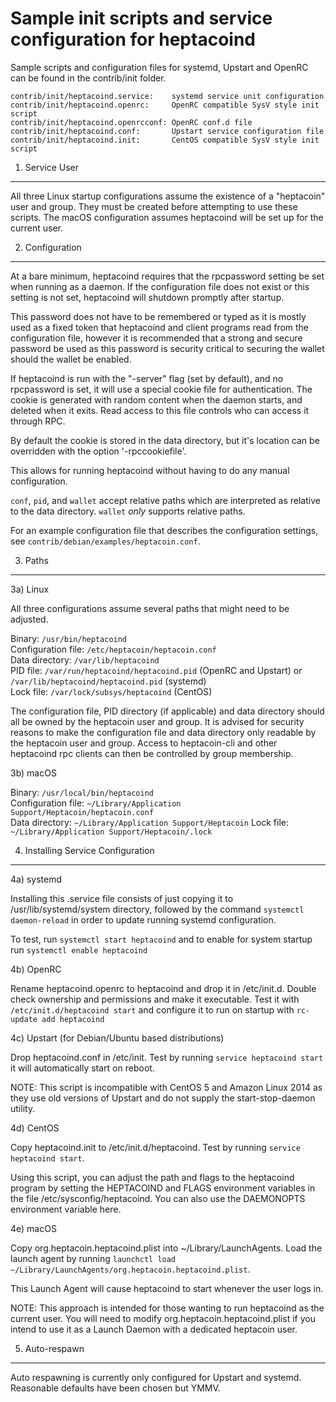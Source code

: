 Sample init scripts and service configuration for heptacoind
==========================================================

Sample scripts and configuration files for systemd, Upstart and OpenRC
can be found in the contrib/init folder.

    contrib/init/heptacoind.service:    systemd service unit configuration
    contrib/init/heptacoind.openrc:     OpenRC compatible SysV style init script
    contrib/init/heptacoind.openrcconf: OpenRC conf.d file
    contrib/init/heptacoind.conf:       Upstart service configuration file
    contrib/init/heptacoind.init:       CentOS compatible SysV style init script

1. Service User
---------------------------------

All three Linux startup configurations assume the existence of a "heptacoin" user
and group.  They must be created before attempting to use these scripts.
The macOS configuration assumes heptacoind will be set up for the current user.

2. Configuration
---------------------------------

At a bare minimum, heptacoind requires that the rpcpassword setting be set
when running as a daemon.  If the configuration file does not exist or this
setting is not set, heptacoind will shutdown promptly after startup.

This password does not have to be remembered or typed as it is mostly used
as a fixed token that heptacoind and client programs read from the configuration
file, however it is recommended that a strong and secure password be used
as this password is security critical to securing the wallet should the
wallet be enabled.

If heptacoind is run with the "-server" flag (set by default), and no rpcpassword is set,
it will use a special cookie file for authentication. The cookie is generated with random
content when the daemon starts, and deleted when it exits. Read access to this file
controls who can access it through RPC.

By default the cookie is stored in the data directory, but it's location can be overridden
with the option '-rpccookiefile'.

This allows for running heptacoind without having to do any manual configuration.

`conf`, `pid`, and `wallet` accept relative paths which are interpreted as
relative to the data directory. `wallet` *only* supports relative paths.

For an example configuration file that describes the configuration settings,
see `contrib/debian/examples/heptacoin.conf`.

3. Paths
---------------------------------

3a) Linux

All three configurations assume several paths that might need to be adjusted.

Binary:              `/usr/bin/heptacoind`  
Configuration file:  `/etc/heptacoin/heptacoin.conf`  
Data directory:      `/var/lib/heptacoind`  
PID file:            `/var/run/heptacoind/heptacoind.pid` (OpenRC and Upstart) or `/var/lib/heptacoind/heptacoind.pid` (systemd)  
Lock file:           `/var/lock/subsys/heptacoind` (CentOS)  

The configuration file, PID directory (if applicable) and data directory
should all be owned by the heptacoin user and group.  It is advised for security
reasons to make the configuration file and data directory only readable by the
heptacoin user and group.  Access to heptacoin-cli and other heptacoind rpc clients
can then be controlled by group membership.

3b) macOS

Binary:              `/usr/local/bin/heptacoind`  
Configuration file:  `~/Library/Application Support/Heptacoin/heptacoin.conf`  
Data directory:      `~/Library/Application Support/Heptacoin`
Lock file:           `~/Library/Application Support/Heptacoin/.lock`

4. Installing Service Configuration
-----------------------------------

4a) systemd

Installing this .service file consists of just copying it to
/usr/lib/systemd/system directory, followed by the command
`systemctl daemon-reload` in order to update running systemd configuration.

To test, run `systemctl start heptacoind` and to enable for system startup run
`systemctl enable heptacoind`

4b) OpenRC

Rename heptacoind.openrc to heptacoind and drop it in /etc/init.d.  Double
check ownership and permissions and make it executable.  Test it with
`/etc/init.d/heptacoind start` and configure it to run on startup with
`rc-update add heptacoind`

4c) Upstart (for Debian/Ubuntu based distributions)

Drop heptacoind.conf in /etc/init.  Test by running `service heptacoind start`
it will automatically start on reboot.

NOTE: This script is incompatible with CentOS 5 and Amazon Linux 2014 as they
use old versions of Upstart and do not supply the start-stop-daemon utility.

4d) CentOS

Copy heptacoind.init to /etc/init.d/heptacoind. Test by running `service heptacoind start`.

Using this script, you can adjust the path and flags to the heptacoind program by
setting the HEPTACOIND and FLAGS environment variables in the file
/etc/sysconfig/heptacoind. You can also use the DAEMONOPTS environment variable here.

4e) macOS

Copy org.heptacoin.heptacoind.plist into ~/Library/LaunchAgents. Load the launch agent by
running `launchctl load ~/Library/LaunchAgents/org.heptacoin.heptacoind.plist`.

This Launch Agent will cause heptacoind to start whenever the user logs in.

NOTE: This approach is intended for those wanting to run heptacoind as the current user.
You will need to modify org.heptacoin.heptacoind.plist if you intend to use it as a
Launch Daemon with a dedicated heptacoin user.

5. Auto-respawn
-----------------------------------

Auto respawning is currently only configured for Upstart and systemd.
Reasonable defaults have been chosen but YMMV.
